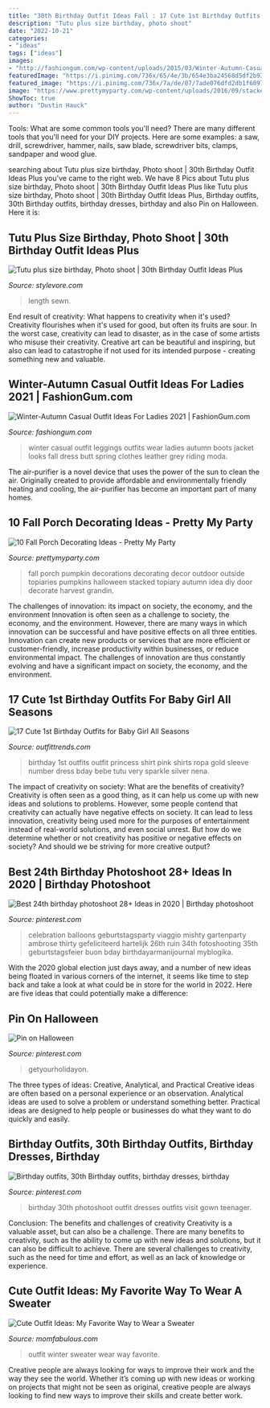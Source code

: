 ```yaml
---
title: "30th Birthday Outfit Ideas Fall : 17 Cute 1st Birthday Outfits For Baby Girl All Seasons"
description: "Tutu plus size birthday, photo shoot"
date: "2022-10-21"
categories:
- "ideas"
tags: ["ideas"]
images:
- "http://fashiongum.com/wp-content/uploads/2015/03/Winter-Autumn-Casual-Outfit-Ideas-For-Ladies-4-700x981.jpg"
featuredImage: "https://i.pinimg.com/736x/65/4e/3b/654e3ba24568d5df2b937d633ef50caa.jpg"
featured_image: "https://i.pinimg.com/736x/7a/de/07/7ade076dfd2db1f60976daedcaf6d875.jpg"
image: "https://www.prettymyparty.com/wp-content/uploads/2016/09/stacked-pumpkin-fall-porch-idea.jpg"
ShowToc: true
author: "Dustin Hauck"
---
```



Tools: What are some common tools you'll need?
There are many different tools that you'll need for your DIY projects. Here are some examples: a saw, drill, screwdriver, hammer, nails, saw blade, screwdriver bits, clamps, sandpaper and wood glue.

	

		
searching about Tutu plus size birthday, Photo shoot | 30th Birthday Outfit Ideas Plus you've came to the right web. We have 8 Pics about Tutu plus size birthday, Photo shoot | 30th Birthday Outfit Ideas Plus like Tutu plus size birthday, Photo shoot | 30th Birthday Outfit Ideas Plus, Birthday outfits, 30th Birthday outfits, birthday dresses, birthday and also Pin on Halloween. Here it is:
		
    
## Tutu Plus Size Birthday, Photo Shoot | 30th Birthday Outfit Ideas Plus

<img loading=lazy src="https://www.stylevore.com/wp-content/uploads/2019/11/fb3a62f024d43e678c46d7728443bbaa.jpg" onerror="this.onerror=null;this.src='https://tse3.mm.bing.net/th?id=OIP.Ndk6ag-EbGlQLaB2Qhf_hwHaLv&amp;pid=15.1';" alt="Tutu plus size birthday, Photo shoot | 30th Birthday Outfit Ideas Plus">

_Source: stylevore.com_

>length sewn. 

	

End result of creativity: What happens to creativity when it's used?
Creativity flourishes when it's used for good, but often its fruits are sour. In the worst case, creativity can lead to disaster, as in the case of some artists who misuse their creativity. Creative art can be beautiful and inspiring, but also can lead to catastrophe if not used for its intended purpose - creating something new and valuable.

    
## Winter-Autumn Casual Outfit Ideas For Ladies 2021 | FashionGum.com

<img loading=lazy src="http://fashiongum.com/wp-content/uploads/2015/03/Winter-Autumn-Casual-Outfit-Ideas-For-Ladies-4-700x981.jpg" onerror="this.onerror=null;this.src='https://tse1.mm.bing.net/th?id=OIP.F_1UuXvoq2PkZ4e1e2Hd2QHaKY&amp;pid=15.1';" alt="Winter-Autumn Casual Outfit Ideas For Ladies 2021 | FashionGum.com">

_Source: fashiongum.com_

>winter casual outfit leggings outfits wear ladies autumn boots jacket looks fall dress butt spring clothes leather grey riding moda. 

	

The air-purifier is a novel device that uses the power of the sun to clean the air. Originally created to provide affordable and environmentally friendly heating and cooling, the air-purifier has become an important part of many homes.

    
## 10 Fall Porch Decorating Ideas - Pretty My Party

<img loading=lazy src="https://www.prettymyparty.com/wp-content/uploads/2016/09/stacked-pumpkin-fall-porch-idea.jpg" onerror="this.onerror=null;this.src='https://tse4.mm.bing.net/th?id=OIP.N3_BbMxJUnDzUZ4Xi4rg4QHaHa&amp;pid=15.1';" alt="10 Fall Porch Decorating Ideas - Pretty My Party">

_Source: prettymyparty.com_

>fall porch pumpkin decorations decorating decor outdoor outside topiaries pumpkins halloween stacked topiary autumn idea diy door decorate harvest grandin. 

	

The challenges of innovation: its impact on society, the economy, and the environment
Innovation is often seen as a challenge to society, the economy, and the environment. However, there are many ways in which innovation can be successful and have positive effects on all three entities. Innovation can create new products or services that are more efficient or customer-friendly, increase productivity within businesses, or reduce environmental impact. The challenges of innovation are thus constantly evolving and have a significant impact on society, the economy, and the environment.

    
## 17 Cute 1st Birthday Outfits For Baby Girl All Seasons

<img loading=lazy src="http://www.outfittrends.com/wp-content/uploads/2015/04/988a03bbb47f4296165f92b86d50980b.jpg" onerror="this.onerror=null;this.src='https://tse2.mm.bing.net/th?id=OIP.6qFezxM_hgLvCT2fbTdqSQHaID&amp;pid=15.1';" alt="17 Cute 1st Birthday Outfits for Baby Girl All Seasons">

_Source: outfittrends.com_

>birthday 1st outfits outfit princess shirt pink shirts ropa gold sleeve number dress bday bebe tutu very sparkle silver nena. 

	

The impact of creativity on society: What are the benefits of creativity?
Creativity is often seen as a good thing, as it can help us come up with new ideas and solutions to problems. However, some people contend that creativity can actually have negative effects on society. It can lead to less innovation, creativity being used more for the purposes of entertainment instead of real-world solutions, and even social unrest. But how do we determine whether or not creativity has positive or negative effects on society? And should we be striving for more creative output?

    
## Best 24th Birthday Photoshoot 28+ Ideas In 2020 | Birthday Photoshoot

<img loading=lazy src="https://i.pinimg.com/736x/65/4e/3b/654e3ba24568d5df2b937d633ef50caa.jpg" onerror="this.onerror=null;this.src='https://tse4.mm.bing.net/th?id=OIP.PATKZlMyK8Vnt2Zqw76vfwAAAA&amp;pid=15.1';" alt="Best 24th birthday photoshoot 28+ Ideas in 2020 | Birthday photoshoot">

_Source: pinterest.com_

>celebration balloons geburtstagsparty viaggio mishty gartenparty ambrose thirty gefeliciteerd hartelijk 26th ruin 34th fotoshooting 35th geburtstagsfeier buon bday birthdayarmanijournal myblogika. 

	

With the 2020 global election just days away, and a number of new ideas being floated in various corners of the internet, it seems like time to step back and take a look at what could be in store for the world in 2022. Here are five ideas that could potentially make a difference: 

    
## Pin On Halloween

<img loading=lazy src="https://i.pinimg.com/736x/7a/de/07/7ade076dfd2db1f60976daedcaf6d875.jpg" onerror="this.onerror=null;this.src='https://tse2.mm.bing.net/th?id=OIP.G5G3OGwhP-9oEXXbFsuNUgHaLG&amp;pid=15.1';" alt="Pin on Halloween">

_Source: pinterest.com_

>getyourholidayon. 

	

The three types of ideas: Creative, Analytical, and Practical
Creative ideas are often based on a personal experience or an observation. Analytical ideas are used to solve a problem or understand something better. Practical ideas are designed to help people or businesses do what they want to do quickly and easily.

    
## Birthday Outfits, 30th Birthday Outfits, Birthday Dresses, Birthday

<img loading=lazy src="https://i.pinimg.com/originals/d1/ad/67/d1ad6739fbcb45e94d74715115a8210f.jpg" onerror="this.onerror=null;this.src='https://tse2.mm.bing.net/th?id=OIP.161_jfnTgDuHdvF0lk7yIgHaLW&amp;pid=15.1';" alt="Birthday outfits, 30th Birthday outfits, birthday dresses, birthday">

_Source: pinterest.com_

>birthday 30th photoshoot outfit dresses outfits visit gown teenager. 

	

Conclusion: The benefits and challenges of creativity
Creativity is a valuable asset, but can also be a challenge. There are many benefits to creativity, such as the ability to come up with new ideas and solutions, but it can also be difficult to achieve. There are several challenges to creativity, such as the need for time and effort, as well as an lack of knowledge or experience.

    
## Cute Outfit Ideas: My Favorite Way To Wear A Sweater

<img loading=lazy src="https://momfabulous.com/wp-content/uploads/2014/12/Cute-Winter-Outfit-Ideas-08.jpg" onerror="this.onerror=null;this.src='https://tse1.mm.bing.net/th?id=OIP.ibStae9_oXywlOT2GZ-pawHaOh&amp;pid=15.1';" alt="Cute Outfit Ideas: My Favorite Way to Wear a Sweater">

_Source: momfabulous.com_

>outfit winter sweater wear way favorite. 

	

Creative people are always looking for ways to improve their work and the way they see the world. Whether it’s coming up with new ideas or working on projects that might not be seen as original, creative people are always looking to find new ways to improve their skills and create better work.

